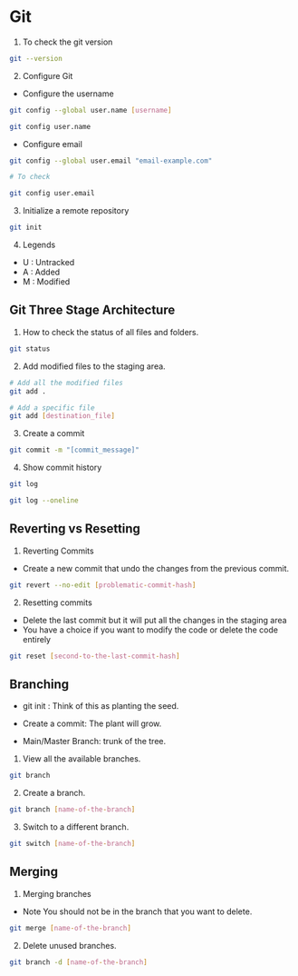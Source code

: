 # Git

1. To check the git version

```bash
git --version
```

2. Configure Git

- Configure the username

```bash
git config --global user.name [username]

git config user.name
```

- Configure email

```bash
git config --global user.email "email-example.com"

# To check

git config user.email
```

3. Initialize a remote repository

```bash
git init
```

4. Legends

- U : Untracked
- A : Added
- M : Modified

## Git Three Stage Architecture

1. How to check the status of all files and folders.

```bash
git status
```

2. Add modified files to the staging area.

```bash
# Add all the modified files
git add .

# Add a specific file
git add [destination_file]
```

3. Create a commit

```bash
git commit -m "[commit_message]"
```

4. Show commit history

```bash
git log
```

```bash
git log --oneline
```

## Reverting vs Resetting

1. Reverting Commits

- Create a new commit that undo the changes from the previous commit.

```bash
git revert --no-edit [problematic-commit-hash]
```

2. Resetting commits

- Delete the last commit but it will put all the changes in the staging area
- You have a choice if you want to modify the code or delete the code entirely

```bash
git reset [second-to-the-last-commit-hash]
```

## Branching

- git init : Think of this as planting the seed.

- Create a commit: The plant will grow.

- Main/Master Branch: trunk of the tree.

1. View all the available branches.

```bash
git branch
```

2. Create a branch.

```bash
git branch [name-of-the-branch]
```

3. Switch to a different branch.

```bash
git switch [name-of-the-branch]
```

## Merging

1. Merging branches

- Note You should not be in the branch that you want to delete.

```bash
git merge [name-of-the-branch]
```

2. Delete unused branches.

```bash
git branch -d [name-of-the-branch]
```
